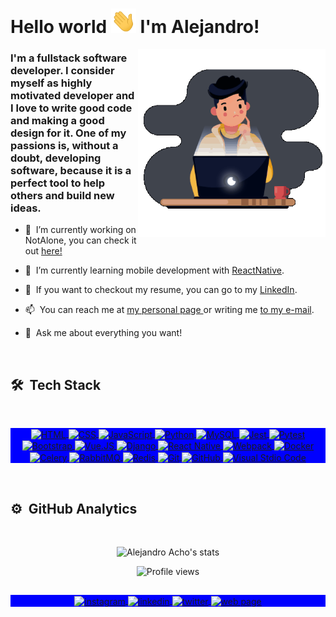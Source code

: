 <h1 align="left">Hello world <img src="https://github.com/Alejandroacho/Alejandroacho/blob/master/hi.gif" width="40px"> I'm Alejandro!</h1>
<img align="right" width="300em" height="300em" src="https://github.com/Alejandroacho/Alejandroacho/blob/master/Gif.gif?raw=true"/>

### I'm a fullstack software developer. I consider myself as highly motivated developer and I love to write good code and making a good design for it. One of my passions is, without a doubt, developing software, because it is a perfect tool to help others and build new ideas.

- 🔭 &nbsp;I’m currently working on NotAlone, you can check it out <a href="http://notalone.me"> here!</a>


- 🌱 &nbsp;I’m currently learning mobile development with <a href="https://reactnative.dev/">ReactNative</a>.


- 📝 &nbsp;If you want to checkout my resume, you can go to my <a href="https://www.linkedin.com/in/alejandro-acho/">LinkedIn</a>.


- 📫 &nbsp;You can reach me at <a href="http://alejandroacho.com"> my personal page </a> or writing me <a href="mailto:alejandroacho@hotmail.com">to my e-mail</a>.


- 💬 &nbsp;Ask me about everything you want!

<br>

## 🛠 &nbsp;Tech Stack
<br>
<div align="center">

  <p align="center" style="background:blue">
    <a href="https://developer.mozilla.org/en-US/docs/Web/HTML" target="_blank">
      <img align="center" src="https://img.shields.io/badge/-HTML-40444D?style=flat&logo=HTML5" alt="HTML"/>
    </a>
    <a href="https://developer.mozilla.org/en-US/docs/Web/CSS" target="_blank">
      <img align="center" src="https://img.shields.io/badge/-CSS-40444D?style=flat&logo=CSS3&logoColor=1572B6" alt="CSS"/>
    </a>
    <a href="https://developer.mozilla.org/en-US/docs/Web/JavaScript" target="_blank">
      <img align="center" src="https://img.shields.io/badge/-JavaScript-40444D?style=flat&logo=javascript" alt="JavaScript"/>
    </a>
    <a href="https://www.python.org/" target="_blank">
      <img align="center" src="https://img.shields.io/badge/-Python-40444D?style=flat&logo=python" alt="Python"/>
    </a>
    <a href="https://dev.mysql.com/doc/" target="_blank">
      <img align="center" src="https://img.shields.io/badge/-MySQL-40444D?style=flat&logo=mysql" alt="MySQL"/>
    </a>
    <a href="https://jestjs.io/" target="_blank">
      <img align="center" src="https://img.shields.io/badge/-Jest-40444D?style=flat&logo=jest" alt="Jest"/>
    </a>
    <a href="https://docs.pytest.org/" target="_blank">
      <img align="center" src="https://img.shields.io/badge/-Pytest-40444D?style=flat&logo=pytest" alt="Pytest"/>
    </a>
    <a href="https://getbootstrap.com/" target="_blank">
      <img align="center" src="https://img.shields.io/badge/-Bootstrap-40444D?style=flat&logo=bootstrap" alt="Bootstrap"/>
    </a>
    <a href="https://vuejs.org/" target="_blank">
      <img align="center" src="https://img.shields.io/badge/-Vue.JS-40444D?style=flat&logo=vue.js" alt="Vue.JS"/>
    </a>    
    <a href="https://www.djangoproject.com/" target="_blank">
      <img align="center" src="https://img.shields.io/badge/-Django-40444D?style=flat&logo=django" alt="Django"/>
    </a>
    <a href="https://reactnative.dev/" target="_blank">
      <img align="center" src="https://img.shields.io/badge/-React%20Native-40444D?style=flat&logo=react" alt="React Native"/>
    </a>
    <a href="https://webpack.js.org/" target="_blank">
      <img align="center" src="https://img.shields.io/badge/-Webpack-40444D?style=flat&logo=webpack" alt="Webpack"/>
    </a>
    <a href="https://www.docker.com/" target="_blank">
      <img align="center" src="https://img.shields.io/badge/-Docker-40444D?style=flat&logo=docker" alt="Docker"/>
    </a>  
    <a href="https://docs.celeryproject.org/en/stable/" target="_blank">
      <img align="center" src="https://img.shields.io/badge/-Celery-40444D?style=flat&logo=celery" alt="Celery"/>
    </a>  
    <a href="https://www.rabbitmq.com/" target="_blank">
      <img align="center" src="https://img.shields.io/badge/-RabbitMQ-40444D?style=flat&logo=rabbitmq" alt="RabbitMQ"/>
    </a>  
    <a href="https://redis.io/" target="_blank">
      <img align="center" src="https://img.shields.io/badge/-Redis-40444D?style=flat&logo=redis" alt="Redis"/>
    </a>  
    <a href="https://git-scm.com/" target="_blank">
      <img align="center" src="https://img.shields.io/badge/-Git-40444D?style=flat&logo=git" alt="Git"/>
    </a>  
    <a href="https://github.com/" target="_blank">
      <img align="center" src="https://img.shields.io/badge/-GitHub-40444D?style=flat&logo=github" alt="GitHub"/>
    </a>  
    <a href="https://code.visualstudio.com/" target="_blank">
      <img align="center" src="https://img.shields.io/badge/-VS%20Code-40444D?style=flat&logo=visual-studio-code&logoColor=007ACC" alt="Visual Stdio Code"/>
    </a>
  </p>

</div>
<br>

## ⚙️ &nbsp;GitHub Analytics
<br>

<p align="center">
  <img width="530em" src="https://github-readme-stats.vercel.app/api?username=Alejandroacho&show_icons=true&theme=nightowl" alt="Alejandro Acho's stats"/>
</p>

<!--
[![Top Langs](https://github-readme-stats.vercel.app/api/top-langs/?username=Alejandroacho&layout=compact&theme=nightowl)](https://github.com/Alejandroacho/)
[![Wakatime stats](https://github-readme-stats.vercel.app/api/wakatime?username=Alejandroacho)](https://github.com/Alejandroacho/)
!-->

<p align="center"> <img src="https://komarev.com/ghpvc/?username=Alejandroacho&color=blueviolet" alt="Profile views" /> </p>


##

<p align="center" style="background:blue">
  <a href="https://www.instagram.com/alejandroacho/" target="_blank">
   <img align="center" src="https://img.shields.io/badge/-Instagram-05122A?style=flat&logo=instagram" alt="instagram"/>
  </a>
  <a href="https://linkedin.com/in/alejandro-acho" target="_blank">
    <img align="center" src="https://img.shields.io/badge/-LinkedIn-05122A?style=flat&logo=linkedin" alt="linkedin"/>
  </a>
  <a href="https://twitter.com/alejoacho" target="_blank">
   <img align="center" src="https://img.shields.io/badge/-Twitter-05122A?style=flat&logo=twitter" alt="twitter"/>
  </a>
    <a href="http://alejandroacho.com" target="_blank">
   <img align="center" src="https://img.shields.io/badge/-Web%20Page-05122A?style=flat&logo=googlechrome" alt="web page"/>
  </a>
</p>
